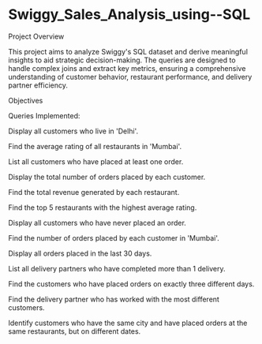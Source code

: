 # Swiggy_Sales_Analysis_using--SQL

Project Overview

This project aims to analyze Swiggy's SQL dataset and derive meaningful insights to aid strategic decision-making. The queries are designed to handle complex joins and extract key metrics, ensuring a comprehensive understanding of customer behavior, restaurant performance, and delivery partner efficiency.



Objectives

Queries Implemented:

Display all customers who live in 'Delhi'.

Find the average rating of all restaurants in 'Mumbai'.

List all customers who have placed at least one order.

Display the total number of orders placed by each customer.

Find the total revenue generated by each restaurant.

Find the top 5 restaurants with the highest average rating.

Display all customers who have never placed an order.

Find the number of orders placed by each customer in 'Mumbai'.

Display all orders placed in the last 30 days.

List all delivery partners who have completed more than 1 delivery.

Find the customers who have placed orders on exactly three different days.

Find the delivery partner who has worked with the most different customers.

Identify customers who have the same city and have placed orders at the same restaurants, but on different dates.
